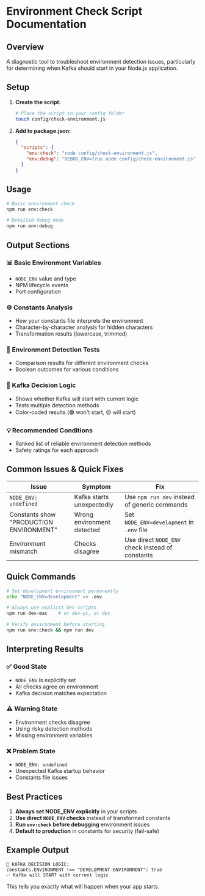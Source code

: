 # Environment Check Script Documentation

## Overview

A diagnostic tool to troubleshoot environment detection issues, particularly for determining when Kafka should start in your Node.js application.

## Setup

1. **Create the script:**

   ```bash
   # Place the script in your config folder
   touch config/check-environment.js
   ```

2. **Add to package.json:**
   ```json
   {
     "scripts": {
       "env:check": "node config/check-environment.js",
       "env:debug": "DEBUG_ENV=true node config/check-environment.js"
     }
   }
   ```

## Usage

```bash
# Basic environment check
npm run env:check

# Detailed debug mode
npm run env:debug
```

## Output Sections

### 📊 Basic Environment Variables

- `NODE_ENV` value and type
- NPM lifecycle events
- Port configuration

### ⚙️ Constants Analysis

- How your constants file interprets the environment
- Character-by-character analysis for hidden characters
- Transformation results (lowercase, trimmed)

### 🧪 Environment Detection Tests

- Comparison results for different environment checks
- Boolean outcomes for various conditions

### 🚀 Kafka Decision Logic

- Shows whether Kafka will start with current logic
- Tests multiple detection methods
- Color-coded results (🟢 won't start, 🟡 will start)

### 💡 Recommended Conditions

- Ranked list of reliable environment detection methods
- Safety ratings for each approach

## Common Issues & Quick Fixes

| Issue                                   | Symptom                    | Fix                                              |
| --------------------------------------- | -------------------------- | ------------------------------------------------ |
| `NODE_ENV: undefined`                   | Kafka starts unexpectedly  | Use `npm run dev` instead of generic commands    |
| Constants show "PRODUCTION ENVIRONMENT" | Wrong environment detected | Set `NODE_ENV=development` in `.env` file        |
| Environment mismatch                    | Checks disagree            | Use direct `NODE_ENV` check instead of constants |

## Quick Commands

```bash
# Set development environment permanently
echo "NODE_ENV=development" >> .env

# Always use explicit dev scripts
npm run dev-mac    # or dev-pc, or dev

# Verify environment before starting
npm run env:check && npm run dev
```

## Interpreting Results

### ✅ Good State

- `NODE_ENV` is explicitly set
- All checks agree on environment
- Kafka decision matches expectation

### ⚠️ Warning State

- Environment checks disagree
- Using risky detection methods
- Missing environment variables

### ❌ Problem State

- `NODE_ENV: undefined`
- Unexpected Kafka startup behavior
- Constants file issues

## Best Practices

1. **Always set NODE_ENV explicitly** in your scripts
2. **Use direct `NODE_ENV` checks** instead of transformed constants
3. **Run `env:check` before debugging** environment issues
4. **Default to production** in constants for security (fail-safe)

## Example Output

```
🚀 KAFKA DECISION LOGIC:
constants.ENVIRONMENT !== "DEVELOPMENT ENVIRONMENT": true
✅ Kafka will START with current logic
```

This tells you exactly what will happen when your app starts.
